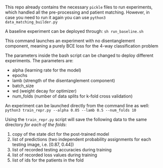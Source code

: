 This repo already contains the necessary ```pickle``` files to run experiments, which handled all the pre-processing and patient matching. However, in case you need to run it again you can use ```python3 data_matching_builder.py```

A baseline experiment can be deployed through: ```sh run_baseline.sh```

This command launches an experiment with no disentanglement component, meaning a purely BCE loss for the 4-way classification problem

The parameters inside the bash script can be changed to deploy different experiments. The parameters are:
* alpha (learning rate for the model)
* epochs
* lamb (strength of the disentanglement component)
* batch_size
* wd (weight decay for optimizer)
* num_folds (number of data splits for k-fold cross validation)

An experiment can be launched directly from the command line as well:
```python3 train_repr.py --alpha 0.05 --lamb 0.5 --num_folds 10```

Using the ```train_repr.py``` script will save the following data to the same directory *for each of the folds*:
1. copy of the state dict for the post-trained model
2. list of predictions (two independent probability assignments for each testing image, i.e. [0.87, 0.44])
3. list of recorded testing accuracies during training
4. list of recorded loss values during training
5. list of ids for the patients in the fold
